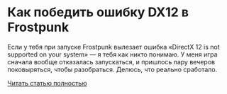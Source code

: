 # Как победить ошибку DX12 в Frostpunk



Если у тебя при запуске Frostpunk вылезает ошибка «DirectX 12 is not supported on your system» — я тебя как никто понимаю. У меня игра сначала вообще отказалась запускаться, и пришлось пару вечеров поковыряться, чтобы разобраться. Делюсь, что реально сработало.

[Читать статью полностью](https://xyberbara.com/gaming/dx12-error-frostpunk/)
